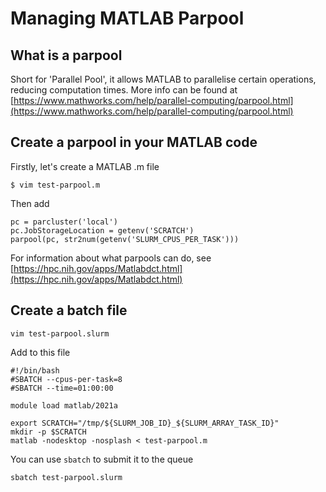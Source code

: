 # Managing MATLAB Parpool

## What is a parpool
Short for 'Parallel Pool', it allows MATLAB to parallelise certain operations, reducing computation times. More info can be found at [https://www.mathworks.com/help/parallel-computing/parpool.html](https://www.mathworks.com/help/parallel-computing/parpool.html)

## Create a parpool in your MATLAB code
Firstly, let's create a MATLAB .m file

```
$ vim test-parpool.m
```

Then add

```
pc = parcluster('local')
pc.JobStorageLocation = getenv('SCRATCH')
parpool(pc, str2num(getenv('SLURM_CPUS_PER_TASK')))
```

For information about what parpools can do, see [https://hpc.nih.gov/apps/Matlabdct.html](https://hpc.nih.gov/apps/Matlabdct.html)

## Create a batch file

```
vim test-parpool.slurm
```

Add to this file

```
#!/bin/bash
#SBATCH --cpus-per-task=8
#SBATCH --time=01:00:00

module load matlab/2021a

export SCRATCH="/tmp/${SLURM_JOB_ID}_${SLURM_ARRAY_TASK_ID}"
mkdir -p $SCRATCH
matlab -nodesktop -nosplash < test-parpool.m
```

You can use `sbatch` to submit it to the queue

```
sbatch test-parpool.slurm
```

